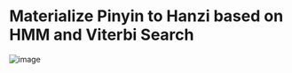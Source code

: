 # Materialize Pinyin to Hanzi based on HMM and Viterbi Search
![image](https://github.com/user-attachments/assets/acb50cc2-1fa6-4147-8784-47178a0311dd)
